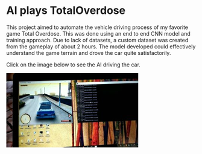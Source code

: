 
# AI plays TotalOverdose

This project aimed to automate the vehicle driving process of my favorite game Total Overdose. This was done using an end to end CNN model and training approach. Due to lack of datasets, a custom dataset was created from the gameplay of about 2 hours. The model developed could effectively understand the game terrain and drove the car quite satisfactorily.

Click on the image below to see the AI driving the car.

[![Video](https://github.com/SoumyadeepJana/pyTOD/blob/master/1280x720-00001.jpg)](https://dms.licdn.com/playback/C5105AQFejwLlyirHLw/86e3349279f847bea3952711a85c6b88/feedshare-mp4_500-captions-thumbnails/1507940118923-hysdc8?e=1554472800&v=beta&t=c0d9nxlL6E5nx1Y8c1ppiiXbSAFAMy5vN6ENLdfQHEQ)





